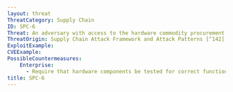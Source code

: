 ```yaml
---
layout: threat
ThreatCategory: Supply Chain
ID: SPC-6
Threat: An adversary with access to the hardware commodity procurement process can insert improperly vetted or untested malicious critical microelectronics components into the system during development.
ThreatOrigin: Supply Chain Attack Framework and Attack Patterns [^142]
ExploitExample:
CVEExample:
PossibleCountermeasures:
    Enterprise:
      - Require that hardware components be tested for correct functionality and normal operation, and that the output of automated testing processes be digitally signed by the component that performed the test, and that the results are verified prior to acceptance of the tested component into the next stage of procurement, development, or deployment to reduce the likelihood an adversary can successfully introduce a malicious component that is not detected prior to use in production
title: SPC-6
---
```


